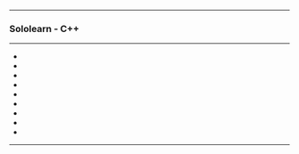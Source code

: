 
---

### Sololearn - C++

---

* []()
* []()
* []()
* []()
* []()
* []()
* []()
* []()
* []()

---
